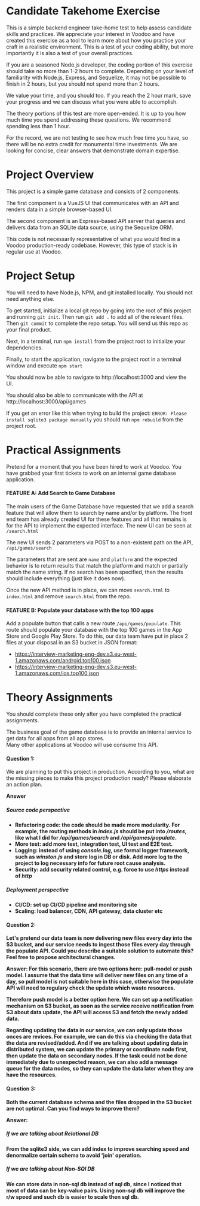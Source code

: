 # Candidate Takehome Exercise
This is a simple backend engineer take-home test to help assess candidate skills and practices.  We appreciate your interest in Voodoo and have created this exercise as a tool to learn more about how you practice your craft in a realistic environment.  This is a test of your coding ability, but more importantly it is also a test of your overall practices.

If you are a seasoned Node.js developer, the coding portion of this exercise should take no more than 1-2 hours to complete.  Depending on your level of familiarity with Node.js, Express, and Sequelize, it may not be possible to finish in 2 hours, but you should not spend more than 2 hours.  

We value your time, and you should too.  If you reach the 2 hour mark, save your progress and we can discuss what you were able to accomplish. 

The theory portions of this test are more open-ended.  It is up to you how much time you spend addressing these questions.  We recommend spending less than 1 hour.  


For the record, we are not testing to see how much free time you have, so there will be no extra credit for monumental time investments.  We are looking for concise, clear answers that demonstrate domain expertise.

# Project Overview
This project is a simple game database and consists of 2 components.  

The first component is a VueJS UI that communicates with an API and renders data in a simple browser-based UI.

The second component is an Express-based API server that queries and delivers data from an SQLite data source, using the Sequelize ORM.

This code is not necessarily representative of what you would find in a Voodoo production-ready codebase.  However, this type of stack is in regular use at Voodoo.

# Project Setup
You will need to have Node.js, NPM, and git installed locally.  You should not need anything else.

To get started, initialize a local git repo by going into the root of this project and running `git init`.  Then run `git add .` to add all of the relevant files.  Then `git commit` to complete the repo setup.  You will send us this repo as your final product.
  
Next, in a terminal, run `npm install` from the project root to initialize your dependencies.

Finally, to start the application, navigate to the project root in a terminal window and execute `npm start`

You should now be able to navigate to http://localhost:3000 and view the UI.

You should also be able to communicate with the API at http://localhost:3000/api/games

If you get an error like this when trying to build the project: `ERROR: Please install sqlite3 package manually` you should run `npm rebuild` from the project root.

# Practical Assignments
Pretend for a moment that you have been hired to work at Voodoo.  You have grabbed your first tickets to work on an internal game database application. 

#### FEATURE A: Add Search to Game Database
The main users of the Game Database have requested that we add a search feature that will allow them to search by name and/or by platform.  The front end team has already created UI for these features and all that remains is for the API to implement the expected interface.  The new UI can be seen at `/search.html`

The new UI sends 2 parameters via POST to a non-existent path on the API, `/api/games/search`

The parameters that are sent are `name` and `platform` and the expected behavior is to return results that match the platform and match or partially match the name string.  If no search has been specified, then the results should include everything (just like it does now).

Once the new API method is in place, we can move `search.html` to `index.html` and remove `search.html` from the repo.

#### FEATURE B: Populate your database with the top 100 apps
Add a populate button that calls a new route `/api/games/populate`. This route should populate your database with the top 100 games in the App Store and Google Play Store.
To do this, our data team have put in place 2 files at your disposal in an S3 bucket in JSON format:

- https://interview-marketing-eng-dev.s3.eu-west-1.amazonaws.com/android.top100.json
- https://interview-marketing-eng-dev.s3.eu-west-1.amazonaws.com/ios.top100.json

# Theory Assignments
You should complete these only after you have completed the practical assignments.

The business goal of the game database is to provide an internal service to get data for all apps from all app stores.  
Many other applications at Voodoo will use consume this API.

#### Question 1:
We are planning to put this project in production. According to you, what are the missing pieces to make this project production ready? 
Please elaborate an action plan.

<b>Answer</b>

##### Source code perspective
* <b>Refactoring code<b>: the code should be made more modularity. For example, the routing methods in _index.js_ should be put into _/routes_, like what I did for _/api/games/search_ and _/api/games/populate_.
* <b>More test</b>: add more test, integration test, UI test and E2E test.
* <b>Logging</b>: instead of using _console.log_, use formal logger framework, such as _winston.js_ and store log in DB or disk. Add more log to the project to log necessary info for future root cause analysis.
* <b>Security</b>: add security related control, e.g. force to use _https_ instead of _http_

##### Deployment perspective
* <b>CI/CD</b>: set up CI/CD pipeline and monitoring site
* <b>Scaling</b>: load balancer, CDN, API gateway, data cluster etc

#### Question 2:
Let's pretend our data team is now delivering new files every day into the S3 bucket, and our service needs to ingest those files every day through the populate API. Could you describe a suitable solution to automate this? Feel free to propose architectural changes.

<b>Answer</b>: For this scenario, there are two options here: pull-model or push model. I assume that the data time will deliver new files on any time of a day, so pull model is not suitable here in this case, otherwise the populate API will need to regulary check the update which waste resources. 

Therefore push model is a better option here. We can set up a notification mechanism on S3 bucket, as soon as the service receive notification from S3 about data update, the API will access S3 and fetch the newly added data.

Regarding updating the data in our service, we can only update those onces are revices. For example, we can do this via checking the data that the data are revised/added. And if we are talking about updating data in distributed system, we can update the primary or coordinate node first, then update the data on secondary nodes. If the task could not be done immediately due to unexpected reason, we can also add a message queue for the data nodes, so they can update the data later when they are have the resources.


#### Question 3:
Both the current database schema and the files dropped in the S3 bucket are not optimal.
Can you find ways to improve them?

<b>Answer</b>:

##### If we are talking about Relational DB
From the sqlite3 side, we can add index to improve searching speed and denormalize certain schema to avoid 'join' operation. 

##### If we are talking about Non-SQl DB
We can store data in non-sql db instead of sql db, since I noticed that most of data can be key-value pairs. Using non-sql db will improve the r/w speed and such db is easier to scale then sql db.